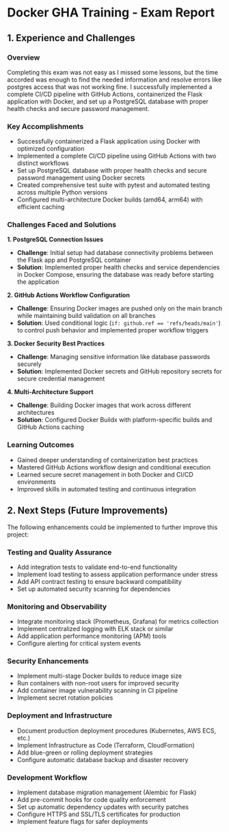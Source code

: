 # Docker GHA Training - Exam Report

## 1. Experience and Challenges

### Overview
Completing this exam was not easy as I missed some lessons, but the time accorded was enough to find the needed information and resolve errors like postgres access that was not working fine. I successfully implemented a complete CI/CD pipeline with GitHub Actions, containerized the Flask application with Docker, and set up a PostgreSQL database with proper health checks and secure password management.

### Key Accomplishments
- Successfully containerized a Flask application using Docker with optimized configuration
- Implemented a complete CI/CD pipeline using GitHub Actions with two distinct workflows
- Set up PostgreSQL database with proper health checks and secure password management using Docker secrets
- Created comprehensive test suite with pytest and automated testing across multiple Python versions
- Configured multi-architecture Docker builds (amd64, arm64) with efficient caching

### Challenges Faced and Solutions

**1. PostgreSQL Connection Issues**
- **Challenge**: Initial setup had database connectivity problems between the Flask app and PostgreSQL container
- **Solution**: Implemented proper health checks and service dependencies in Docker Compose, ensuring the database was ready before starting the application

**2. GitHub Actions Workflow Configuration**
- **Challenge**: Ensuring Docker images are pushed only on the main branch while maintaining build validation on all branches
- **Solution**: Used conditional logic (`if: github.ref == 'refs/heads/main'`) to control push behavior and implemented proper workflow triggers

**3. Docker Security Best Practices**
- **Challenge**: Managing sensitive information like database passwords securely
- **Solution**: Implemented Docker secrets and GitHub repository secrets for secure credential management

**4. Multi-Architecture Support**
- **Challenge**: Building Docker images that work across different architectures
- **Solution**: Configured Docker Buildx with platform-specific builds and GitHub Actions caching

### Learning Outcomes
- Gained deeper understanding of containerization best practices
- Mastered GitHub Actions workflow design and conditional execution
- Learned secure secret management in both Docker and CI/CD environments
- Improved skills in automated testing and continuous integration

## 2. Next Steps (Future Improvements)

The following enhancements could be implemented to further improve this project:

### Testing and Quality Assurance
- Add integration tests to validate end-to-end functionality
- Implement load testing to assess application performance under stress
- Add API contract testing to ensure backward compatibility
- Set up automated security scanning for dependencies

### Monitoring and Observability
- Integrate monitoring stack (Prometheus, Grafana) for metrics collection
- Implement centralized logging with ELK stack or similar
- Add application performance monitoring (APM) tools
- Configure alerting for critical system events

### Security Enhancements
- Implement multi-stage Docker builds to reduce image size
- Run containers with non-root users for improved security
- Add container image vulnerability scanning in CI pipeline
- Implement secret rotation policies

### Deployment and Infrastructure
- Document production deployment procedures (Kubernetes, AWS ECS, etc.)
- Implement Infrastructure as Code (Terraform, CloudFormation)
- Add blue-green or rolling deployment strategies
- Configure automatic database backup and disaster recovery

### Development Workflow
- Implement database migration management (Alembic for Flask)
- Add pre-commit hooks for code quality enforcement
- Set up automatic dependency updates with security patches
- Configure HTTPS and SSL/TLS certificates for production
- Implement feature flags for safer deployments



